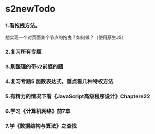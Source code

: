 # s2newTodo

### 1.看拖拽方法。
想实现一个对页面某个节点的拖曳？如何做？（使用原生JS）

### 2.复习所有专题

### 3.刷整理的带s2前缀的题

### 4.复习专题5 函数表达式，重点看几种特权方法

### 5.有精力的情况下看《JavaScript高级程序设计》Chaptere22

### 6.学习《计算机网络》前7章

### 7.学《数据结构与算法》之查找


